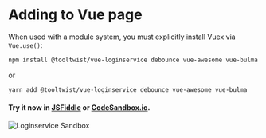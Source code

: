 # Adding to Vue page


When used with a module system, you must explicitly install Vuex via `Vue.use()`:



<!--YARP Check this -->
```bash
npm install @tooltwist/vue-loginservice debounce vue-awesome vue-bulma --save
```

or

```bash
yarn add @tooltwist/vue-loginservice debounce vue-awesome vue-bulma
```



#### Try it now in [JSFiddle](https://jsfiddle.net/philcal/eywraw8t/128719/) or [CodeSandbox.io](https://codesandbox.io/s/x3yonn48xw).

![Loginservice Sandbox](/images/loginservice-codesandbox.png)

